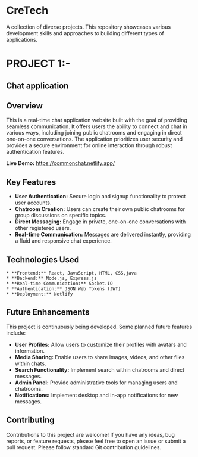 # CreTech
A collection of diverse projects. This repository showcases various development skills and approaches to building different types of applications.

# PROJECT 1:- 
## Chat application
## Overview

This is a real-time chat application website built with the goal of providing seamless communication. It offers users the ability to connect and chat in various ways, including joining public chatrooms and engaging in direct one-on-one conversations. The application prioritizes user security and provides a secure environment for online interaction through robust authentication features.

**Live Demo:** https://commonchat.netlify.app/

## Key Features

* **User Authentication:** Secure login and signup functionality to protect user accounts.
* **Chatroom Creation:** Users can create their own public chatrooms for group discussions on specific topics.
* **Direct Messaging:** Engage in private, one-on-one conversations with other registered users.
* **Real-time Communication:** Messages are delivered instantly, providing a fluid and responsive chat experience.

## Technologies Used

    * **Frontend:** React, JavaScript, HTML, CSS,java 
    * **Backend:** Node.js, Express.js
    * **Real-time Communication:** Socket.IO
    * **Authentication:** JSON Web Tokens (JWT)
    * **Deployment:** Netlify

## Future Enhancements

This project is continuously being developed. Some planned future features include:

* **User Profiles:** Allow users to customize their profiles with avatars and information.
* **Media Sharing:** Enable users to share images, videos, and other files within chats.
* **Search Functionality:** Implement search within chatrooms and direct messages.
* **Admin Panel:** Provide administrative tools for managing users and chatrooms.
* **Notifications:** Implement desktop and in-app notifications for new messages.

## Contributing

Contributions to this project are welcome! If you have any ideas, bug reports, or feature requests, please feel free to open an issue or submit a pull request. Please follow standard Git contribution guidelines.

